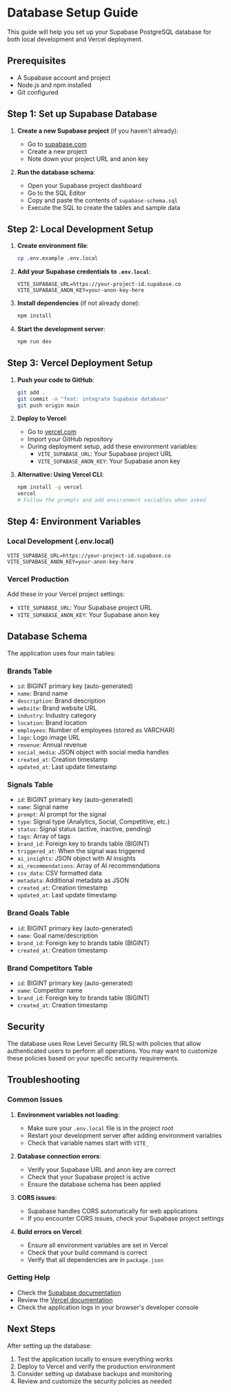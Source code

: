 # Database Setup Guide

This guide will help you set up your Supabase PostgreSQL database for both local development and Vercel deployment.

## Prerequisites

- A Supabase account and project
- Node.js and npm installed
- Git configured

## Step 1: Set up Supabase Database

1. **Create a new Supabase project** (if you haven't already):
   - Go to [supabase.com](https://supabase.com)
   - Create a new project
   - Note down your project URL and anon key

2. **Run the database schema**:
   - Open your Supabase project dashboard
   - Go to the SQL Editor
   - Copy and paste the contents of `supabase-schema.sql`
   - Execute the SQL to create the tables and sample data

## Step 2: Local Development Setup

1. **Create environment file**:
   ```bash
   cp .env.example .env.local
   ```

2. **Add your Supabase credentials to `.env.local`**:
   ```env
   VITE_SUPABASE_URL=https://your-project-id.supabase.co
   VITE_SUPABASE_ANON_KEY=your-anon-key-here
   ```

3. **Install dependencies** (if not already done):
   ```bash
   npm install
   ```

4. **Start the development server**:
   ```bash
   npm run dev
   ```

## Step 3: Vercel Deployment Setup

1. **Push your code to GitHub**:
   ```bash
   git add .
   git commit -m "feat: integrate Supabase database"
   git push origin main
   ```

2. **Deploy to Vercel**:
   - Go to [vercel.com](https://vercel.com)
   - Import your GitHub repository
   - During deployment setup, add these environment variables:
     - `VITE_SUPABASE_URL`: Your Supabase project URL
     - `VITE_SUPABASE_ANON_KEY`: Your Supabase anon key

3. **Alternative: Using Vercel CLI**:
   ```bash
   npm install -g vercel
   vercel
   # Follow the prompts and add environment variables when asked
   ```

## Step 4: Environment Variables

### Local Development (.env.local)
```env
VITE_SUPABASE_URL=https://your-project-id.supabase.co
VITE_SUPABASE_ANON_KEY=your-anon-key-here
```

### Vercel Production
Add these in your Vercel project settings:
- `VITE_SUPABASE_URL`: Your Supabase project URL
- `VITE_SUPABASE_ANON_KEY`: Your Supabase anon key

## Database Schema

The application uses four main tables:

### Brands Table
- `id`: BIGINT primary key (auto-generated)
- `name`: Brand name
- `description`: Brand description
- `website`: Brand website URL
- `industry`: Industry category
- `location`: Brand location
- `employees`: Number of employees (stored as VARCHAR)
- `logo`: Logo image URL
- `revenue`: Annual revenue
- `social_media`: JSON object with social media handles
- `created_at`: Creation timestamp
- `updated_at`: Last update timestamp

### Signals Table
- `id`: BIGINT primary key (auto-generated)
- `name`: Signal name
- `prompt`: AI prompt for the signal
- `type`: Signal type (Analytics, Social, Competitive, etc.)
- `status`: Signal status (active, inactive, pending)
- `tags`: Array of tags
- `brand_id`: Foreign key to brands table (BIGINT)
- `triggered_at`: When the signal was triggered
- `ai_insights`: JSON object with AI insights
- `ai_recommendations`: Array of AI recommendations
- `csv_data`: CSV formatted data
- `metadata`: Additional metadata as JSON
- `created_at`: Creation timestamp
- `updated_at`: Last update timestamp

### Brand Goals Table
- `id`: BIGINT primary key (auto-generated)
- `name`: Goal name/description
- `brand_id`: Foreign key to brands table (BIGINT)
- `created_at`: Creation timestamp

### Brand Competitors Table
- `id`: BIGINT primary key (auto-generated)
- `name`: Competitor name
- `brand_id`: Foreign key to brands table (BIGINT)
- `created_at`: Creation timestamp

## Security

The database uses Row Level Security (RLS) with policies that allow authenticated users to perform all operations. You may want to customize these policies based on your specific security requirements.

## Troubleshooting

### Common Issues

1. **Environment variables not loading**:
   - Make sure your `.env.local` file is in the project root
   - Restart your development server after adding environment variables
   - Check that variable names start with `VITE_`

2. **Database connection errors**:
   - Verify your Supabase URL and anon key are correct
   - Check that your Supabase project is active
   - Ensure the database schema has been applied

3. **CORS issues**:
   - Supabase handles CORS automatically for web applications
   - If you encounter CORS issues, check your Supabase project settings

4. **Build errors on Vercel**:
   - Ensure all environment variables are set in Vercel
   - Check that your build command is correct
   - Verify that all dependencies are in `package.json`

### Getting Help

- Check the [Supabase documentation](https://supabase.com/docs)
- Review the [Vercel documentation](https://vercel.com/docs)
- Check the application logs in your browser's developer console

## Next Steps

After setting up the database:

1. Test the application locally to ensure everything works
2. Deploy to Vercel and verify the production environment
3. Consider setting up database backups and monitoring
4. Review and customize the security policies as needed
